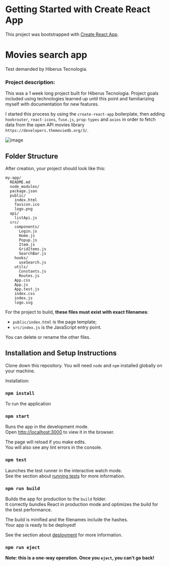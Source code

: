 # Getting Started with Create React App

This project was bootstrapped with [Create React App](https://github.com/facebook/create-react-app).

# Movies search app
Test demanded by Hiberus Tecnologia.

### Project description:  

This was a 1 week long project built for Hiberus Tecnologia. Project goals included using technologies learned up until this point and familiarizing myself with documentation for new features.  

I started this process by using the `create-react-app` boilerplate, then adding `hookrouter`, `react-icons`, `fuse.js`, `prop-types` and `axios` in order to fetch data from the open API movies library `https://developers.themoviedb.org/3/`.  

![image](https://user-images.githubusercontent.com/24367625/129138004-e93f2935-55e7-4577-8c24-a99bb4302c04.png)


 ## Folder Structure

After creation, your project should look like this:

```
my-app/
  README.md
  node_modules/
  package.json
  public/
    index.html
    favicon.ico
    logo.png
  api/
    listApi.js
  src/
    components/
      Login.js
      Home.js
      Popup.js
      Item.js
      GridItems.js
      SearchBar.js
    hooks/
      useSearch.js
    utils/
      Constants.js
      Routes.js
    App.css
    App.js
    App.test.js
    index.css
    index.js
    logo.svg
```

For the project to build, **these files must exist with exact filenames**:

* `public/index.html` is the page template;
* `src/index.js` is the JavaScript entry point.

You can delete or rename the other files.

## Installation and Setup Instructions

Clone down this repository. You will need `node` and `npm` installed globally on your machine.  

Installation:

### `npm install`  

To run the application

### `npm start`

Runs the app in the development mode.<br>
Open [http://localhost:3000](http://localhost:3000) to view it in the browser.

The page will reload if you make edits.<br>
You will also see any lint errors in the console.

### `npm test`

Launches the test runner in the interactive watch mode.<br>
See the section about [running tests](#running-tests) for more information.

### `npm run build`

Builds the app for production to the `build` folder.<br>
It correctly bundles React in production mode and optimizes the build for the best performance.

The build is minified and the filenames include the hashes.<br>
Your app is ready to be deployed!

See the section about [deployment](#deployment) for more information.

### `npm run eject`

**Note: this is a one-way operation. Once you `eject`, you can’t go back!**
